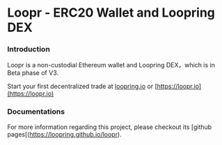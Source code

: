 # Loopr - ERC20 Wallet and Loopring DEX

### Introduction

Loopr is a non-custodial Ethereum wallet and Loopring DEX，which is in Beta phase of V3. 

Start your first decentralized trade at [loopring.io](https://loopring.io) or [https://loopr.io](https://loopr.io)

### Documentations
For more information regarding this project, please checkout its [github pages[(https://loopring.github.io/loopr).
